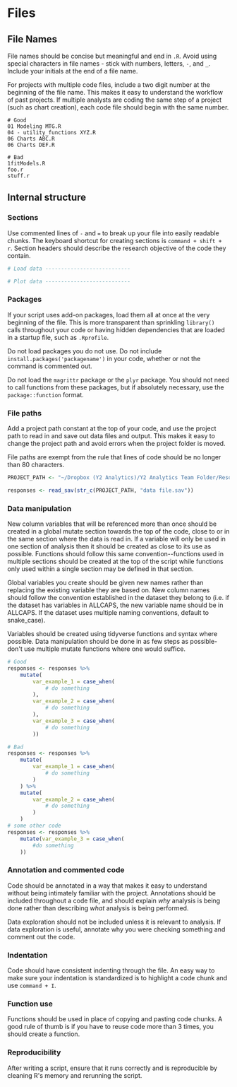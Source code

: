 # Files

## File Names

File names should be concise but meaningful and end in `.R`. Avoid using special characters in file names - stick with numbers, letters, `-`, and `_`. Include your initials at the end of a file name. 

For projects with multiple code files, include a two digit number at the beginning of the file name. This makes it easy to understand the workflow of past projects. If multiple analysts are coding the same step of a project (such as chart creation), each code file should begin with the same number. 

    # Good
    01 Modeling MTG.R
    04 - utility_functions XYZ.R
    06 Charts ABC.R
    06 Charts DEF.R

    # Bad
    1fitModels.R
    foo.r
    stuff.r

## Internal structure 

### Sections

Use commented lines of `-` and `=` to break up your file into easily readable 
chunks. The keyboard shortcut for creating sections is `command + shift + r`. Section headers should describe the research objective of the code they contain.


```r
# Load data ---------------------------

# Plot data ---------------------------
```

### Packages

If your script uses add-on packages, load them all at once at the very 
beginning of the file. This is more transparent than sprinkling `library()` 
calls throughout your code or having hidden dependencies that are loaded in a 
startup file, such as `.Rprofile`.

Do not load packages you do not use. Do not include `install.packages('packagename')` in your code, whether or not the command is commented out. 

Do not load the `magrittr` package or the `plyr` package. You should not need to call functions from these packages, but if absolutely necessary, use the `package::function` format. 

### File paths

Add a project path constant at the top of your code, and use the project path to read in and save out data files and output. This makes it easy to change the project path and avoid errors when the project folder is moved. 

File paths are exempt from the rule that lines of code should be no longer than 80 characters.


```r
PROJECT_PATH <- "~/Dropbox (Y2 Analytics)/Y2 Analytics Team Folder/Resources/Coding Standards/"

responses <- read_sav(str_c(PROJECT_PATH, "data file.sav"))
```

### Data manipulation

New column variables that will be referenced more than once should be created in a global mutate section towards the top of the code, close to or in the same section where the data is read in. If a variable will only be used in one section of analysis then it should be created as close to its use as possible. Functions should follow this same convention--functions used in multiple sections should be created at the top of the script while functions only used within a single section may be defined in that section. 

Global variables you create should be given new names rather than replacing the existing variable they are based on. New column names should follow the convention established in the dataset they belong to (i.e. if the dataset has variables in ALLCAPS, the new variable name should be in ALLCAPS. If the dataset uses multiple naming conventions, default to snake_case). 

Variables should be created using tidyverse functions and syntax where possible. Data manipulation should be done in as few steps as possible-don't use multiple mutate functions where one would suffice. 


```r
# Good
responses <- responses %>% 
    mutate(
        var_example_1 = case_when(
            # do something
        ),
        var_example_2 = case_when(
            # do something
        ),
        var_example_3 = case_when(
            # do something
        ))

# Bad
responses <- responses %>% 
    mutate(
        var_example_1 = case_when(
            # do something
        )
    ) %>% 
    mutate(
        var_example_2 = case_when(
            # do something
        )
    )
# some other code
responses <- responses %>% 
    mutate(var_example_3 = case_when(
        #do something
    ))
```

### Annotation and commented code

Code should be annotated in a way that makes it easy to understand without being intimately familiar with the project. Annotations should be included throughout a code file, and should explain *why* analysis is being done rather than describing *what* analysis is being performed.

Data exploration should not be included unless it is relevant to analysis. If data exploration is useful, annotate why you were checking something and comment out the code.

### Indentation

Code should have consistent indenting through the file. An easy way to make sure your indentation is standardized is to highlight a code chunk and use `command + I`. 

### Function use

Functions should be used in place of copying and pasting code chunks. A good rule of thumb is if you have to reuse code more than 3 times, you should create a function.

### Reproducibility 

After writing a script, ensure that it runs correctly and is reproducible by cleaning R's memory and rerunning the script.
